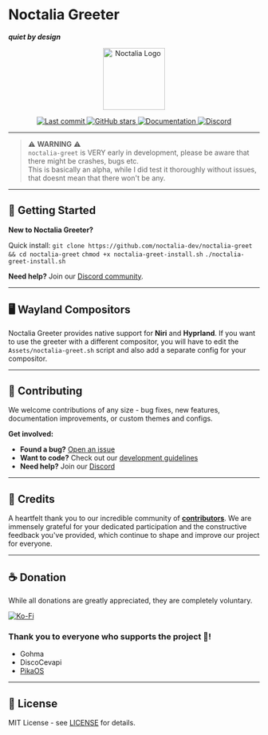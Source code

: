 # Noctalia Greeter

**_quiet by design_**

<p align="center">
  <img src="https://assets.noctalia.dev/noctalia-logo.png" alt="Noctalia Logo" width="124" />
</p>

<p align="center">
  <a href="https://github.com/noctalia-dev/noctalia-greet/commits">
    <img src="https://img.shields.io/github/last-commit/noctalia-dev/noctalia-greet?style=for-the-badge&labelColor=0C0D11&color=A8AEFF&logo=git&logoColor=FFFFFF&label=commit" alt="Last commit" />
  </a>
  <a href="https://github.com/noctalia-dev/noctalia-greet/stargazers">
    <img src="https://img.shields.io/github/stars/noctalia-dev/noctalia-greet?style=for-the-badge&labelColor=0C0D11&color=A8AEFF&logo=github&logoColor=FFFFFF" alt="GitHub stars" />
  </a>
  <a href="https://docs.noctalia.dev">
    <img src="https://img.shields.io/badge/docs-A8AEFF?style=for-the-badge&logo=gitbook&logoColor=FFFFFF&labelColor=0C0D11" alt="Documentation" />
  </a>
  <a href="https://discord.noctalia.dev">
    <img src="https://img.shields.io/badge/discord-A8AEFF?style=for-the-badge&labelColor=0C0D11&logo=discord&logoColor=FFFFFF" alt="Discord" />
  </a>
</p>

---

> ⚠️ **WARNING** ⚠️  
> `noctalia-greet` is VERY early in development, please be aware that there might be crashes, bugs etc.  
> This is basically an alpha, while I did test it thoroughly without issues, that doesnt mean that there won't be any.

---

## 🚀 Getting Started

**New to Noctalia Greeter?**  

Quick install:
`git clone https://github.com/noctalia-dev/noctalia-greet && cd noctalia-greet`
`chmod +x noctalia-greet-install.sh`
`./noctalia-greet-install.sh`
  
**Need help?** Join our [Discord community](https://discord.noctalia.dev).

---

## 🖥️ Wayland Compositors

Noctalia Greeter provides native support for **Niri** and **Hyprland**. If you want to use the greeter with a different compositor, you will have to edit the `Assets/noctalia-greet.sh` script and also add a separate config for your compositor.

---

## 🤝 Contributing

We welcome contributions of any size - bug fixes, new features, documentation improvements, or custom themes and configs.

**Get involved:**
- **Found a bug?** [Open an issue](https://github.com/noctalia-dev/noctalia-greet/issues/new)
- **Want to code?** Check out our [development guidelines](https://docs.noctalia.dev/development/guideline)
- **Need help?** Join our [Discord](https://discord.noctalia.dev)

---

## 💜 Credits

A heartfelt thank you to our incredible community of [**contributors**](https://github.com/noctalia-dev/noctalia-greet/graphs/contributors). We are immensely grateful for your dedicated participation and the constructive feedback you've provided, which continue to shape and improve our project for everyone.

---

## ☕ Donation

While all donations are greatly appreciated, they are completely voluntary.

<a href="https://ko-fi.com/lysec">
  <img src="https://img.shields.io/badge/donate-ko--fi-A8AEFF?style=for-the-badge&logo=kofi&logoColor=FFFFFF&labelColor=0C0D11" alt="Ko-Fi" />
</a>

### Thank you to everyone who supports the project 💜!
* Gohma
* DiscoCevapi
* <a href="https://pika-os.com/" target="_blank">PikaOS</a>


---

## 📄 License

MIT License - see [LICENSE](./LICENSE) for details.

